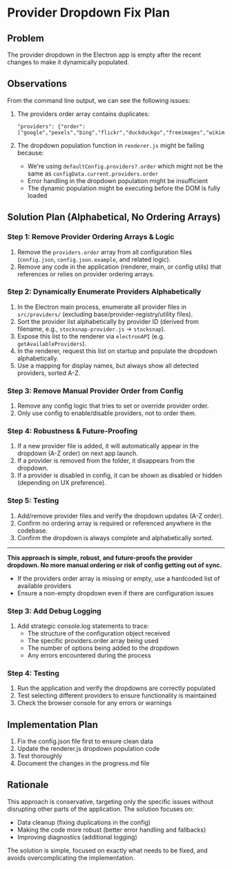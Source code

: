 # Provider Dropdown Fix Plan

## Problem

The provider dropdown in the Electron app is empty after the recent changes to make it dynamically populated.

## Observations

From the command line output, we can see the following issues:

1. The providers order array contains duplicates:
   ```
   "providers": {"order": ["google","pexels","bing","flickr","duckduckgo","freeimages","wikimedia","pixabay","unsplash","google","pexels","bing","flickr","duckduckgo","freeimages","wikimedia","pixabay","unsplash","stocksnap","shutterstock","freerangestock","publicdomainpictures","reshot"]}
   ```

2. The dropdown population function in `renderer.js` might be failing because:
   - We're using `defaultConfig.providers?.order` which might not be the same as `configData.current.providers.order`
   - Error handling in the dropdown population might be insufficient
   - The dynamic population might be executing before the DOM is fully loaded

## Solution Plan (Alphabetical, No Ordering Arrays)

### Step 1: Remove Provider Ordering Arrays & Logic

1. Remove the `providers.order` array from all configuration files (`config.json`, `config.json.example`, and related logic).
2. Remove any code in the application (renderer, main, or config utils) that references or relies on provider ordering arrays.

### Step 2: Dynamically Enumerate Providers Alphabetically

1. In the Electron main process, enumerate all provider files in `src/providers/` (excluding base/provider-registry/utility files).
2. Sort the provider list alphabetically by provider ID (derived from filename, e.g., `stocksnap-provider.js` → `stocksnap`).
3. Expose this list to the renderer via `electronAPI` (e.g. `getAvailableProviders`).
4. In the renderer, request this list on startup and populate the dropdown alphabetically.
5. Use a mapping for display names, but always show all detected providers, sorted A-Z.

### Step 3: Remove Manual Provider Order from Config

1. Remove any config logic that tries to set or override provider order.
2. Only use config to enable/disable providers, not to order them.

### Step 4: Robustness & Future-Proofing

1. If a new provider file is added, it will automatically appear in the dropdown (A-Z order) on next app launch.
2. If a provider is removed from the folder, it disappears from the dropdown.
3. If a provider is disabled in config, it can be shown as disabled or hidden (depending on UX preference).

### Step 5: Testing

1. Add/remove provider files and verify the dropdown updates (A-Z order).
2. Confirm no ordering array is required or referenced anywhere in the codebase.
3. Confirm the dropdown is always complete and alphabetically sorted.

---

**This approach is simple, robust, and future-proofs the provider dropdown. No more manual ordering or risk of config getting out of sync.**

   - If the providers order array is missing or empty, use a hardcoded list of available providers
   - Ensure a non-empty dropdown even if there are configuration issues

### Step 3: Add Debug Logging

1. Add strategic console.log statements to trace:
   - The structure of the configuration object received
   - The specific providers.order array being used
   - The number of options being added to the dropdown
   - Any errors encountered during the process

### Step 4: Testing

1. Run the application and verify the dropdowns are correctly populated
2. Test selecting different providers to ensure functionality is maintained
3. Check the browser console for any errors or warnings

## Implementation Plan

1. Fix the config.json file first to ensure clean data
2. Update the renderer.js dropdown population code
3. Test thoroughly
4. Document the changes in the progress.md file

## Rationale

This approach is conservative, targeting only the specific issues without disrupting other parts of the application. The solution focuses on:
- Data cleanup (fixing duplications in the config)
- Making the code more robust (better error handling and fallbacks)
- Improving diagnostics (additional logging)

The solution is simple, focused on exactly what needs to be fixed, and avoids overcomplicating the implementation.
